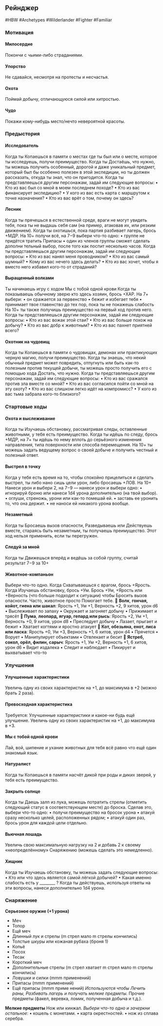 ## **Рейнджер**

#HBW #Archetypes #Wilderlander #Fighter #Familiar 
### **Мотивация**

#### **Милосердие** 
Покончи с чьими-либо страданиями.

#### **Упорство** 
Не сдавайся, несмотря на протесты и несчастья.

#### **Охота** 
Поймай добычу, отличающуюся силой или хитростью. 

#### **Чудо** 
Покажи кому-нибудь место/нечто невероятной красоты.

### **Предыстория**

#### **Исследователь** 
Когда ты Копаешься в памяти о местах где ты был или о месте, которое ты исследуешь, получи преимущество. 
Когда ты Достаёшь, что нужно, ты можешь получить особенный, дорогой и даже уникальный предмет, который был бы особенно полезен в этой экспедиции, но ты должен рассказать, откуда ты знал, что он пригодится. 
Когда ты представляешься другим персонажам, задай им следующие вопросы: 
• Кто из вас был со мной в моем последнем походе? 
• Кто из вас финансирует экспедицию? 
• У кого из вас есть карта с маршрутом к точке назначения? 
• Кто из вас врёт о том, почему он здесь?

#### **Лесник** 
Когда ты прячешься в естественной среде, враги не могут увидеть тебя, пока ты не выдашь себя сам (на пример, атаковав их, или резким движением). 
Когда ты охотишься, пока партия разбивает лагерь, брось +МДР. На 10+ получи всё, на 7−9 выбери что-то одно: 
• группе не придётся тратить Припасы 
• один из членов группы сможет сделать дополни тельный выбор, после того как поспит несколько часов. 
Когда ты представляешься другим персонажам, задай им следующие вопросы: 
• Кто из вас нанял меня проводником? 
• Кто из вас самый шумный? 
• Кому из вас нечего здесь делать? 
• Кто из вас хочет, чтобы я вместо него избавил кого-то от страданий?

#### **Выращенный волками** 
Ты начинаешь игру с ходом Мы с тобой одной крови 
Когда ты показываешь обычному зверю кто здесь хозяин, брось +ХАР. На 7+ выбери: 
• он сражается за первенство 
• бежит и избегает тебя 
• принимает твое главенство до тех пор, пока ты не покажешь слабость 
На 10+ ты также получишь преимущество на первый ход против него. 
Когда ты представляешься другим персонажам, задай им следующие вопросы: 
• Кто из вас вожак этой стаи? 
• Кто из вас больше похож на добычу? 
• Кто из вас добр к животным? 
• Кто из вас пахнет приятней всего?

#### **Охотник на чудовищ** 
Когда ты Копаешься в памяти о чудовищах, демонах или практикующих черную магию, получи преимущество. 
Когда ты знаешь, что некий обычный предмет может повредить, отпугнуть или быть как-то полезным против текущей добычи, ты можешь просто получить его с помощью хода Достать, что нужно.
Когда ты представляешься другим персонажам, задай им следующие вопросы: 
• Кто из вас сражался против зла вместе со мной? 
• Кто из вас согласился пойти со мной на эту охоту? 
• Кто из вас слишком легко идёт на компромисс? 
• У кого из вас тьма забрала кого-то близкого?

### **Стартовые ходы**

#### **Охота и выслеживание** 
Когда ты Изучаешь обстановку, рассматривая следы, оставленные животными, у тебя есть преимущество. 
Когда ты идёшь по следу, брось +МДР, на 7+ ты идёшь по нему вплоть до серьёзного изменения направления, типа поверхности или способа перемещения. На 10+ ты можешь задать ведущему вопрос о своей добыче и получить честный и полезный ответ.

#### **Выстрел в точку** 
Когда у тебя есть время на то, чтобы спокойно прицелиться и сделать выстрел, ты либо нано сишь цели урон, либо бросаешь +ЛОВ. На 10+ Нанеси урон и выбери 2, на 7−9 — нанеси урон и выбери одно: 
• игнорируй броню или нанеси 1d4 урона дополнительно (на твой выбор). 
• оглуши, стреножь, урони или как-то помешай ей. 
• заставь ее уронить то, что она держит. 
• не наноси ей никакого урона вообще.

#### **Незаметный** 
Когда ты Бросаешь вызов опасности, Разведываешь или Действуешь вместе, стараясь быть незаметным, ты получаешь преимущество. Этот ход нельзя применить, если ты перегружен.

#### **Следуй за мной** 
Когда ты Движешься вперёд и ведёшь за собой группу, считай результат 7−9 за 10+

#### **Животное-компаньон** 
Выбери что-то одно. Когда Схватываешься с врагом, брось +Ярость. Когда Изучаешь обстановку, брось +Ум. Брось +Ум, +Ярость или +Верность (что больше подходит к ситуации) чтобы Бросить вызов опасности. Часто, животное просто Помогает тебе. 
 **Волк**, **гончая, койот, гиена или шакал**: 
Ярость +1, Ум +1, Верность +2, 9 хитов, урон d6 
• Выслеживает по запаху 
• Окружает и загоняет добычу 
• Прижимает и трясёт 
 **Пума**, **леопард, ягуар, гепард или рысь**: 
Ярость +2, Ум +1, Верность +0, 9 хитов, урон d8 
• Преследует добычу 
• Лазает, прыгает и бежит 
• Хватает когтями и яростно атакует 
 **Кот, обезьяна, енот, лиса или ласка**: 
Ярость +0, Ум +3, Верность +1, 6 хитов, урон d4 
• Прячется 
• Ворует 
• Манипулирует объектами 
• Отвлекает и бесит 
 **Ястреб, сокол, орёл, филин, сарыч**: 
Ярость +1, Ум +2, Верность +1, 6 хитов, урон d6 
• Видит издалека 
• Следит и наблюдает 
• Пикирует и выхватывает что-то

### **Улучшения**

#### **Улучшенные характеристики** 
Увеличь одну из своих характеристик на +1, до максимума в +2 (можно брать 2 раза).

#### **Превосходная характеристика** 
Требуется: Улучшенные характеристики и какое-ни будь ещё улучшение. Увеличь одну из своих характеристик на +1, до максимума в +3.

#### **Мы с тобой одной крови** 
Лай, вой, шипение и ухание животных для тебя всё равно что ещё один знакомый язык.

#### **Натуралист** 
Когда ты Копаешься в памяти насчёт дикой при роды и диких зверей, у тебя есть преимущество.

#### **Закрыть солнце** 
Когда ты Даешь залп из лука, можешь потратить стрелы (отметить следующий статус в соответствующем месте) до броска. Сделав это, выбери что-то одно: 
• получи преимущество на бросок урона 
• атакуй сразу несколько целей, расположенных рядом;
• атакуй один раз, брось урон для каждой цели отдельно.

#### **Вьючная лошадь** 
Увеличь свою максимальную нагрузку на 2 и добавь 2 к своему «неопределённому» Снаряжению (можешь сделать это немедленно).

#### **Хищник** 
Когда ты Изучаешь обстановку, ты можешь задать следующие вопросы: 
• Кто или что здесь является самой лёгкой добычей? 
• Какая именно слабость есть у ________ ? 
Когда ты действуешь, используя ответы на эти вопросы, нанеси дополнительно 1d4 урона.

### **Снаряжение**

**Серьезное оружие (+1 урона)** 
- Меч 
- Топор 
- Ещё меч 
- Длинный лук и стрелы (m стрел мало m стрелы кончились) 
- Толстые шкуры или кожаная рубаха (броня 1) 
- Копьё 
- Посох 
- Тесак 
- Короткий меч 
- Дополнительные стрелы (m стрел хватает m стрел мало m стрелы кончились) 
- Ловушки и силки (mmm применений) 
- Припасы (mmm применений) 
- Ещё припасы (mmm приме нений) 
*Используются чтобы Лечить раны, Разбивать лагерь и получать мелкие предметы.* 
Прочие предметы (факел, веревка, ломик, полученная добыча и т.д.).

**Мелкие предметы**
Нож или кинжал. 
*Выбери что-то одно и зачеркни остальное*: 
• кошель с монетами. 
• карта окрестностей. 
• нож из сплава серебра.